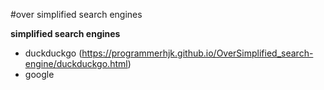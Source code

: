 #over simplified search engines

**simplified search engines**
 - duckduckgo (https://programmerhjk.github.io/OverSimplified_search-engine/duckduckgo.html)
 - google
